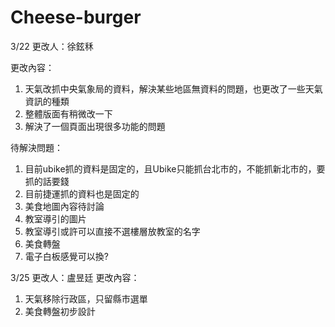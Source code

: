 # Cheese-burger
3/22 更改人：徐鉉秝

更改內容：
1. 天氣改抓中央氣象局的資料，解決某些地區無資料的問題，也更改了一些天氣資訊的種類
2. 整體版面有稍微改一下
3. 解決了一個頁面出現很多功能的問題

待解決問題：
1. 目前ubike抓的資料是固定的，且Ubike只能抓台北市的，不能抓新北市的，要抓的話要錢
2. 目前捷運抓的資料也是固定的
3. 美食地圖內容待討論
4. 教室導引的圖片
5. 教室導引或許可以直接不選樓層放教室的名字
6. 美食轉盤
7. 電子白板感覺可以換?

3/25 更改人：盧昱廷
更改內容：
1. 天氣移除行政區，只留縣市選單
2. 美食轉盤初步設計
